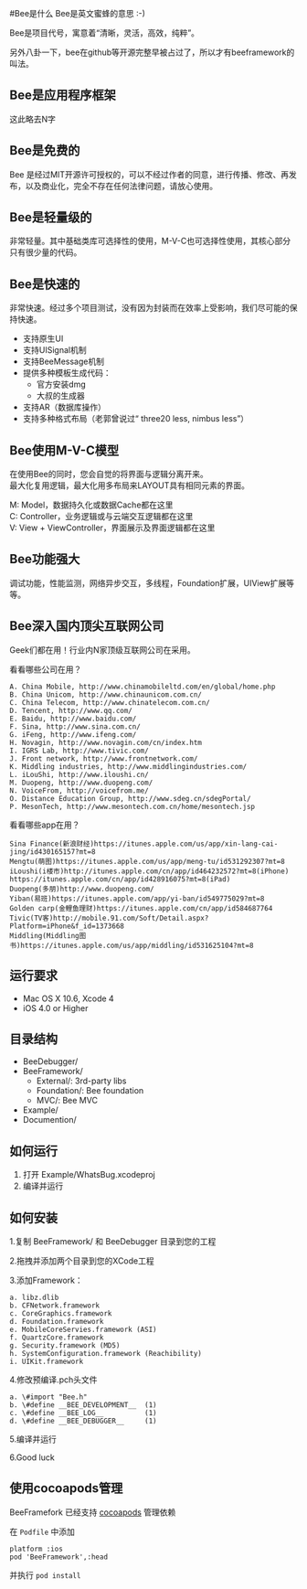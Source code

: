 #Bee是什么
Bee是英文蜜蜂的意思 :-)

Bee是项目代号，寓意着“清晰，灵活，高效，纯粹”。    

另外八卦一下，bee在github等开源完整早被占过了，所以才有beeframework的叫法。

## Bee是应用程序框架

这此略去N字

## Bee是免费的

Bee 是经过MIT开源许可授权的，可以不经过作者的同意，进行传播、修改、再发布，以及商业化，完全不存在任何法律问题，请放心使用。

## Bee是轻量级的

非常轻量。其中基础类库可选择性的使用，M-V-C也可选择性使用，其核心部分只有很少量的代码。

## Bee是快速的

非常快速。经过多个项目测试，没有因为封装而在效率上受影响，我们尽可能的保持快速。

- 支持原生UI
- 支持UISignal机制
- 支持BeeMessage机制
- 提供多种模板生成代码：
	- 官方安装dmg
	- 大叔的生成器
- 支持AR（数据库操作）
- 支持多种格式布局（老郭曾说过“ three20 less, nimbus less”）



## Bee使用M-V-C模型

在使用Bee的同时，您会自觉的将界面与逻辑分离开来。    
最大化复用逻辑，最大化用多布局来LAYOUT具有相同元素的界面。

M: Model，数据持久化或数据Cache都在这里    
C: Controller，业务逻辑或与云端交互逻辑都在这里    
V: View + ViewController，界面展示及界面逻辑都在这里    

## Bee功能强大

调试功能，性能监测，网络异步交互，多线程，Foundation扩展，UIView扩展等等。

## Bee深入国内顶尖互联网公司

Geek们都在用！行业内N家顶级互联网公司在采用。
 
看看哪些公司在用？ 
 
	A. China Mobile, http://www.chinamobileltd.com/en/global/home.php
	B. China Unicom, http://www.chinaunicom.com.cn/
	C. China Telecom, http://www.chinatelecom.com.cn/
	D. Tencent, http://www.qq.com/
	E. Baidu, http://www.baidu.com/
	F. Sina, http://www.sina.com.cn/
	G. iFeng, http://www.ifeng.com/
	H. Novagin, http://www.novagin.com/cn/index.htm
	I. IGRS Lab, http://www.tivic.com/
	J. Front network, http://www.frontnetwork.com/
	K. Middling industries, http://www.middlingindustries.com/
	L. iLouShi, http://www.iloushi.cn/
	M. Duopeng, http://www.duopeng.com/
	N. VoiceFrom, http://voicefrom.me/
	O. Distance Education Group, http://www.sdeg.cn/sdegPortal/
	P. MesonTech, http://www.mesontech.com.cn/home/mesontech.jsp

看看哪些app在用？

	Sina Finance(新浪财经)https://itunes.apple.com/us/app/xin-lang-cai-jing/id430165157?mt=8
	Mengtu(萌图)https://itunes.apple.com/us/app/meng-tu/id531292307?mt=8
	iLoushi(i楼市)http://itunes.apple.com/cn/app/id464232572?mt=8(iPhone) https://itunes.apple.com/cn/app/id428916075?mt=8(iPad)
	Duopeng(多朋)http://www.duopeng.com/
	Yiban(易班)https://itunes.apple.com/app/yi-ban/id549775029?mt=8
	Golden carp(金鲤鱼理财)https://itunes.apple.com/cn/app/id584687764
	Tivic(TV客)http://mobile.91.com/Soft/Detail.aspx?Platform=iPhone&f_id=1373668
	Middling(Middling图书)https://itunes.apple.com/us/app/middling/id531625104?mt=8

 
## 运行要求


  * Mac OS X 10.6, Xcode 4
  * iOS 4.0 or Higher


## 目录结构


  * BeeDebugger/  
  * BeeFramework/  
     * External/: 3rd-party libs
     * Foundation/: Bee foundation
     * MVC/: Bee MVC
  * Example/
  * Documention/

## 如何运行


1. 打开 Example/WhatsBug.xcodeproj
2. 编译并运行

## 如何安装


1.复制 BeeFramework/ 和 BeeDebugger 目录到您的工程

2.拖拽并添加两个目录到您的XCode工程

3.添加Framework：

	a. libz.dlib
	b. CFNetwork.framework
	c. CoreGraphics.framework
	d. Foundation.framework
	e. MobileCoreServies.framework (ASI)
	f. QuartzCore.framework
	g. Security.framework (MD5)
	h. SystemConfiguration.framework (Reachibility)
	i. UIKit.framework

4.修改预编译.pch头文件

	a. \#import "Bee.h"
	b. \#define __BEE_DEVELOPMENT__  (1)
	c. \#define __BEE_LOG__          (1)
	d. \#define __BEE_DEBUGGER__     (1)
	
5.编译并运行

6.Good luck


## 使用cocoapods管理

BeeFramefork 已经支持 [cocoapods](http://cocoapods.org) 管理依赖

在 `Podfile` 中添加 

```
platform :ios
pod 'BeeFramework',:head
```

并执行 `pod install`

[1]: http://www.whatsbug.com
[2]: http://itunes.apple.com/cn/app/qq-you-xi-da-ting/id443908613?mt=8
[3]: http://itunes.apple.com/cn/app/qq-kong-jian/id364183992?mt=8
